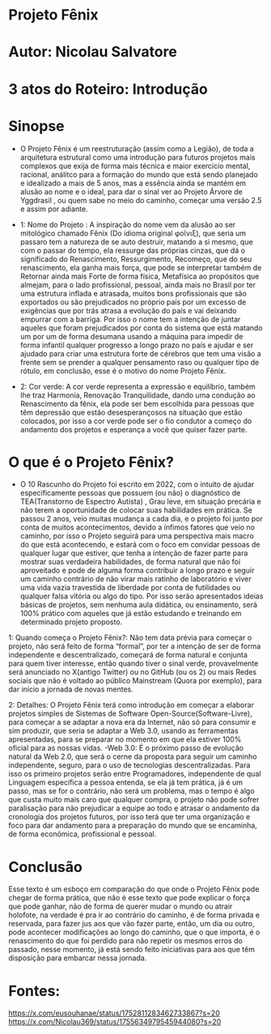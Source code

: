 # Projeto Fênix
# Autor: Nicolau Salvatore
# 3 atos do Roteiro: Introdução

# Sinopse

- O Projeto Fênix é um reestruturação (assim como a Legião), de toda a arquitetura estrutural como uma introdução para futuros projetos mais complexos que exija de forma mais técnica e maior exercício mental, racional, análitco para a formação do mundo que está sendo planejado e idealizado a mais de 5 anos, mas a essência ainda se mantém em alusão ao nome e o ideal, para dar o sinal ver ao Projeto Árvore de Yggdrasil , ou quem sabe no meio do caminho, começar uma versão 2.5 e assim por adiante.

- 1: Nome do Projeto : A inspiração do nome vem da alusão ao ser mitológico chamado Fênix (Do idioma original φοῖνιξ), que seria um passaro tem a natureza de se auto destruir, matando a si mesmo, que com o passar do tempo, ela ressurge das próprias cinzas, que dá o significado do Renascimento, Ressurgimento, Recomeço, que do seu renascimento, ela ganha mais força, que pode se interpretar também de Retornar ainda mais Forte de forma física, Metafísica ao propósitos que almejam, para o lado profissional, pessoal, ainda mais no Brasil por ter uma estrutura inflada e atrasada, muitos bons profissionais que são exportados ou são prejudicados no próprio país por um excesso de exigências que por trás atrasa a evolução do país e vai deixando empurrar com a barriga. Por isso o nome tem a intenção de juntar aqueles que foram prejudicados por conta do sistema que está matando um por um de forma desumana usando a máquina para impedir de forma infantil qualquer progresso a longo prazo no país e ajudar e ser ajudado para criar uma estrutura forte de cérebros que tem uma visão a frente sem se prender a qualquer pensamento raso ou qualquer tipo de rótulo, em conclusão, esse é o motivo do nome Projeto Fênix.

- 2: Cor verde: A cor verde representa a expressão e equilíbrio, também lhe traz Harmonia, Renovação Tranquilidade, dando uma condução ao Renascimento da fênix, ela pode ser bem escolhida para pessoas que têm depressão que estão desesperançosos na situação que estão colocados, por isso a cor verde pode ser o fio condutor a começo do andamento dos projetos e esperança a você que quiser fazer parte.

# O que é o Projeto Fênix?

- O 10 Rascunho do Projeto foi escrito em 2022, com o intuito de ajudar especificamente pessoas que possuem (ou não) o diagnóstico de TEA(Transtorno de Espectro Autista) , Grau leve, em situação precária e não terem a oportunidade de colocar suas habilidades em prática. Se passou 2 anos, veio muitas mudança a cada dia, e o projeto foi junto por conta de muitos acontecimentos, devido a ínfimos fatores que veio no caminho, por isso o Projeto seguirá para uma perspectiva mais macro do que está acontecendo, e estará com o foco em convidar pessoas de qualquer lugar que estiver, que tenha a intenção de fazer parte para mostrar suas verdadeira habilidades, de forma natural que não foi aproveitado e pode de alguma forma contribuir a longo prazo e seguir um caminho contrário de não virar mais ratinho de laboratório e viver uma vida vazia travestida de liberdade por conta de futilidades ou qualquer falsa vitória ou algo do tipo. Por isso serão apresentados ideias básicas de projetos, sem nenhuma aula didática, ou ensinamento, será 100% prático com aqueles que já estão estudando e treinando em determinado projeto proposto.

1: Quando começa o Projeto Fênix?: Não tem data prévia para começar o projeto, não será feito de forma “formal”, por ter a intenção de ser de forma independente e descentralizado, começará de forma natural e conjunta para quem tiver interesse, então quando tiver o sinal verde, provavelmente será anunciado no X(antigo Twitter) ou no GitHub (ou os 2) ou mais Redes sociais que não é voltado ao público Mainstream (Quora por exemplo), para dar início a jornada de novas mentes.

2: Detalhes: O Projeto Fênix terá como introdução em começar a elaborar projetos simples de Sistemas de Software Open-Source(Software-Livre), para começar a se adaptar a nova era da Internet, não só para consumir e sim produzir, que seria se adaptar a Web 3.0, usando as ferramentas apresentadas, para se preparar no momento em que ela estiver 100% oficial para as nossas vidas.
    -Web 3.0: É o próximo passo de evolução natural da Web 2.0, que será o cerne da proposta para seguir um caminho independente, seguro, para o uso de tecnologias descentralizadas.
Para isso os primeiro projetos serão entre Programadores, independente de qual Linguagem específica a pessoa entenda, se ela já tem prática, já é um passo, mas se for o contrário, não será um problema, mas o tempo é algo que custa muito mais caro que qualquer compra, o projeto não pode sofrer paralisação para não prejudicar a equipe ao todo e atrasar o andamento da cronologia dos projetos futuros, por isso terá que ter uma organização e foco para dar andamento para a preparação do mundo que se encaminha, de forma econômica, profissional e pessoal.

# Conclusão

Esse texto é um esboço em comparação do que onde o Projeto Fênix pode chegar de forma prática, que não é esse texto que pode explicar o força que pode ganhar, não de forma de querer mudar o mundo ou atrair holofote, na verdade é pra ir ao contrário do caminho, é de forma privada e reservada, para fazer jus aos que vão fazer parte, então, um dia ou outro, pode acontecer modificações ao longo do caminho, que o que importa, é o renascimento do que foi perdido para não repetir os mesmos erros do passado, nesse momento, já está sendo feito iniciativas para aos que têm disposição para embarcar nessa jornada.

# Fontes:
https://x.com/eusouhanae/status/1752811283462733867?s=20
https://x.com/Nicolau369/status/1755634979545944080?s=20